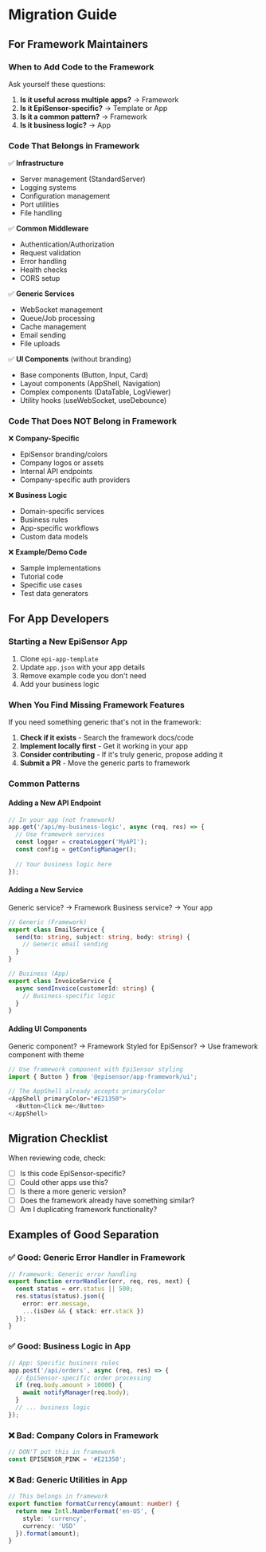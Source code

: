 # Migration Guide

## For Framework Maintainers

### When to Add Code to the Framework

Ask yourself these questions:

1. **Is it useful across multiple apps?** → Framework
2. **Is it EpiSensor-specific?** → Template or App
3. **Is it a common pattern?** → Framework
4. **Is it business logic?** → App

### Code That Belongs in Framework

✅ **Infrastructure**
- Server management (StandardServer)
- Logging systems
- Configuration management
- Port utilities
- File handling

✅ **Common Middleware**
- Authentication/Authorization
- Request validation
- Error handling
- Health checks
- CORS setup

✅ **Generic Services**
- WebSocket management
- Queue/Job processing
- Cache management
- Email sending
- File uploads

✅ **UI Components** (without branding)
- Base components (Button, Input, Card)
- Layout components (AppShell, Navigation)
- Complex components (DataTable, LogViewer)
- Utility hooks (useWebSocket, useDebounce)

### Code That Does NOT Belong in Framework

❌ **Company-Specific**
- EpiSensor branding/colors
- Company logos or assets
- Internal API endpoints
- Company-specific auth providers

❌ **Business Logic**
- Domain-specific services
- Business rules
- App-specific workflows
- Custom data models

❌ **Example/Demo Code**
- Sample implementations
- Tutorial code
- Specific use cases
- Test data generators

## For App Developers

### Starting a New EpiSensor App

1. Clone `epi-app-template`
2. Update `app.json` with your app details
3. Remove example code you don't need
4. Add your business logic

### When You Find Missing Framework Features

If you need something generic that's not in the framework:

1. **Check if it exists** - Search the framework docs/code
2. **Implement locally first** - Get it working in your app
3. **Consider contributing** - If it's truly generic, propose adding it
4. **Submit a PR** - Move the generic parts to framework

### Common Patterns

#### Adding a New API Endpoint

```typescript
// In your app (not framework)
app.get('/api/my-business-logic', async (req, res) => {
  // Use framework services
  const logger = createLogger('MyAPI');
  const config = getConfigManager();
  
  // Your business logic here
});
```

#### Adding a New Service

Generic service? → Framework
Business service? → Your app

```typescript
// Generic (Framework)
export class EmailService {
  send(to: string, subject: string, body: string) {
    // Generic email sending
  }
}

// Business (App)
export class InvoiceService {
  async sendInvoice(customerId: string) {
    // Business-specific logic
  }
}
```

#### Adding UI Components

Generic component? → Framework
Styled for EpiSensor? → Use framework component with theme

```typescript
// Use framework component with EpiSensor styling
import { Button } from '@episensor/app-framework/ui';

// The AppShell already accepts primaryColor
<AppShell primaryColor="#E21350">
  <Button>Click me</Button>
</AppShell>
```

## Migration Checklist

When reviewing code, check:

- [ ] Is this code EpiSensor-specific?
- [ ] Could other apps use this?
- [ ] Is there a more generic version?
- [ ] Does the framework already have something similar?
- [ ] Am I duplicating framework functionality?

## Examples of Good Separation

### ✅ Good: Generic Error Handler in Framework

```typescript
// Framework: Generic error handling
export function errorHandler(err, req, res, next) {
  const status = err.status || 500;
  res.status(status).json({
    error: err.message,
    ...(isDev && { stack: err.stack })
  });
}
```

### ✅ Good: Business Logic in App

```typescript
// App: Specific business rules
app.post('/api/orders', async (req, res) => {
  // EpiSensor-specific order processing
  if (req.body.amount > 10000) {
    await notifyManager(req.body);
  }
  // ... business logic
});
```

### ❌ Bad: Company Colors in Framework

```typescript
// DON'T put this in framework
const EPISENSOR_PINK = '#E21350';
```

### ❌ Bad: Generic Utilities in App

```typescript
// This belongs in framework
export function formatCurrency(amount: number) {
  return new Intl.NumberFormat('en-US', {
    style: 'currency',
    currency: 'USD'
  }).format(amount);
}
```
